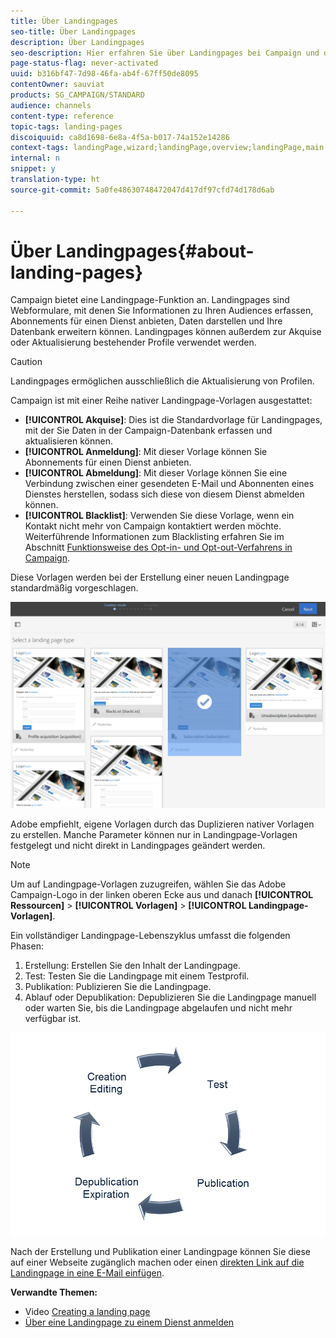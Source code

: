 ```yaml
---
title: Über Landingpages
seo-title: Über Landingpages
description: Über Landingpages
seo-description: Hier erfahren Sie über Landingpages bei Campaign und deren Lebenszyklus.
page-status-flag: never-activated
uuid: b316bf47-7d98-46fa-ab4f-67ff50de8095
contentOwner: sauviat
products: SG_CAMPAIGN/STANDARD
audience: channels
content-type: reference
topic-tags: landing-pages
discoiquuid: ca8d1698-6e8a-4f5a-b017-74a152e14286
context-tags: landingPage,wizard;landingPage,overview;landingPage,main
internal: n
snippet: y
translation-type: ht
source-git-commit: 5a0fe48630748472047d417df97cfd74d178d6ab

---
```



# Über Landingpages{#about-landing-pages}

Campaign bietet eine Landingpage-Funktion an. Landingpages sind Webformulare, mit denen Sie Informationen zu Ihren Audiences erfassen, Abonnements für einen Dienst anbieten, Daten darstellen und Ihre Datenbank erweitern können. Landingpages können außerdem zur Akquise oder Aktualisierung bestehender Profile verwendet werden.

>[!CAUTION]
>
>Landingpages ermöglichen ausschließlich die Aktualisierung von Profilen.

Campaign ist mit einer Reihe nativer Landingpage-Vorlagen ausgestattet:

* **[!UICONTROL Akquise]**: Dies ist die Standardvorlage für Landingpages, mit der Sie Daten in der Campaign-Datenbank erfassen und aktualisieren können.
* **[!UICONTROL Anmeldung]**: Mit dieser Vorlage können Sie Abonnements für einen Dienst anbieten.
* **[!UICONTROL Abmeldung]**: Mit dieser Vorlage können Sie eine Verbindung zwischen einer gesendeten E-Mail und Abonnenten eines Dienstes herstellen, sodass sich diese von diesem Dienst abmelden können.
* **[!UICONTROL Blacklist]**: Verwenden Sie diese Vorlage, wenn ein Kontakt nicht mehr von Campaign kontaktiert werden möchte. Weiterführende Informationen zum Blacklisting erfahren Sie im Abschnitt [Funktionsweise des Opt-in- und Opt-out-Verfahrens in Campaign](../../audiences/using/about-opt-in-and-opt-out-in-campaign.md).

Diese Vorlagen werden bei der Erstellung einer neuen Landingpage standardmäßig vorgeschlagen.

![](assets/lp_creation_1.png)

Adobe empfiehlt, eigene Vorlagen durch das Duplizieren nativer Vorlagen zu erstellen. Manche Parameter können nur in Landingpage-Vorlagen festgelegt und nicht direkt in Landingpages geändert werden.

>[!NOTE]
>
>Um auf Landingpage-Vorlagen zuzugreifen, wählen Sie das Adobe Campaign-Logo in der linken oberen Ecke aus und danach **[!UICONTROL Ressourcen]** &gt; **[!UICONTROL Vorlagen]** &gt; **[!UICONTROL Landingpage-Vorlagen]**.

Ein vollständiger Landingpage-Lebenszyklus umfasst die folgenden Phasen:

1. Erstellung: Erstellen Sie den Inhalt der Landingpage.
1. Test: Testen Sie die Landingpage mit einem Testprofil.
1. Publikation: Publizieren Sie die Landingpage.
1. Ablauf oder Depublikation: Depublizieren Sie die Landingpage manuell oder warten Sie, bis die Landingpage abgelaufen und nicht mehr verfügbar ist.

![](assets/lp_livecycle.png)

Nach der Erstellung und Publikation einer Landingpage können Sie diese auf einer Webseite zugänglich machen oder einen [direkten Link auf die Landingpage in eine E-Mail einfügen](../../designing/using/inserting-a-link.md).

**Verwandte Themen:**

* Video [Creating a landing page](https://helpx.adobe.com/de/campaign/kt/acs/using/acs-create-edit-landing-page-feature-video-use.html)
* [Über eine Landingpage zu einem Dienst anmelden](../../audiences/using/creating-a-service.md)